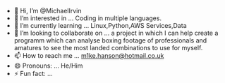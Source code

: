 - 👋 Hi, I’m @MichaelIrvin
- 👀 I’m interested in ... Coding in multiple languages.
- 🌱 I’m currently learning ... Linux,Python,AWS Services,Data
- 💞️ I’m looking to collaborate on ... a project in which I can help create a programm which can analyse boxing footage of professionals and amatures to see the most landed combinations to use for myself. 
- 📫 How to reach me ... m1ke.hanson@hotmail.co.uk
- 😄 Pronouns: ... He/Him
- ⚡ Fun fact: ...

<!---
MichaelIrvin/MichaelIrvin is a ✨ special ✨ repository because its `README.md` (this file) appears on your GitHub profile.
You can click the Preview link to take a look at your changes.
--->

